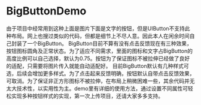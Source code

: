 # BigButtonDemo
   由于项目中经常用到这种上面是图片下面是文字的按钮，但是UIButton不支持此种布局。网上也搜过类似的代码，但都是细节上不尽人意。因此本人在闲余时间自己封装了一个BigButton。
  BigButton目前不算有没有点击反馈现在有三种效果，按钮图标圆角及正常状态。为了适应不同需求，里面的图标和文字占BigButton的高度比例可以自己选择，默认为0.75。按钮为了保证图标不被拉伸已经做了良好的适配，只需要将图片传入就能自动适配好。
   目前BigButton默认有几种样式可选，后续会增加更多样式。为了点击起来反馈明确，按钮默认自带点击反馈效果，可取消。为了保证非正方形图标不被拉伸，在布局上稍微困难一些，其余代码并无太大技术性，以实用性为主。demo里有详细的使用方法，通过设置不同属性可轻松实现多种按钮样式的实现，第一次上传项目，还请大家多多支持。
